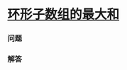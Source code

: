 # [环形子数组的最大和](https://leetcode-cn.com/problems/maximum-sum-circular-subarray)

### 问题



### 解答

```

```

